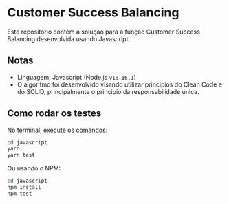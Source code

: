 # Customer Success Balancing
Este repositorio contém a solução para a função Customer Success Balancing desenvolvida usando Javascript.

## Notas
- Linguagem: Javascript (Node.js `v18.16.1`)
- O algoritmo foi desenvolvido visando utilizar principios do Clean Code e do SOLID, principalmente o principio da responsabilidade única.


## Como rodar os testes

No terminal, execute os comandos:

```bash
cd javascript
yarn
yarn test
```

Ou usando o NPM:

```bash
cd javascript
npm install
npm test
```
